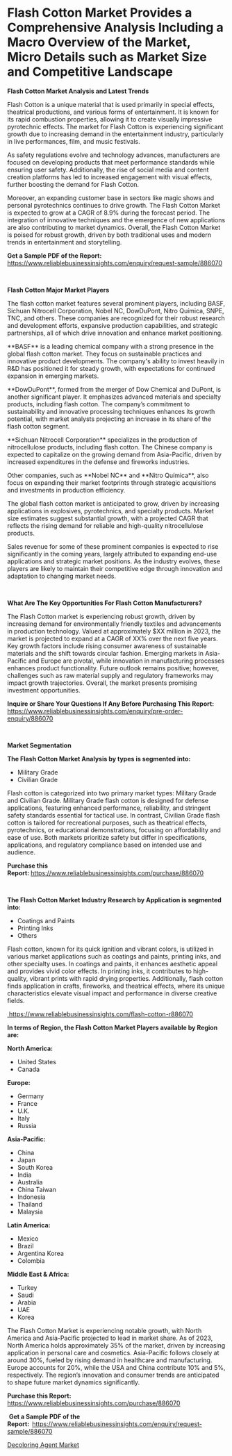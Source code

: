 <p><h1>Flash Cotton Market Provides a Comprehensive Analysis Including a Macro Overview of the Market, Micro Details such as Market Size and Competitive Landscape</h1></p><p><strong>Flash Cotton Market Analysis and Latest Trends</strong></p>
<p><p>Flash Cotton is a unique material that is used primarily in special effects, theatrical productions, and various forms of entertainment. It is known for its rapid combustion properties, allowing it to create visually impressive pyrotechnic effects. The market for Flash Cotton is experiencing significant growth due to increasing demand in the entertainment industry, particularly in live performances, film, and music festivals. </p><p>As safety regulations evolve and technology advances, manufacturers are focused on developing products that meet performance standards while ensuring user safety. Additionally, the rise of social media and content creation platforms has led to increased engagement with visual effects, further boosting the demand for Flash Cotton. </p><p>Moreover, an expanding customer base in sectors like magic shows and personal pyrotechnics continues to drive growth. The Flash Cotton Market is expected to grow at a CAGR of 8.9% during the forecast period. The integration of innovative techniques and the emergence of new applications are also contributing to market dynamics. Overall, the Flash Cotton Market is poised for robust growth, driven by both traditional uses and modern trends in entertainment and storytelling.</p></p>
<p><strong>Get a Sample PDF of the Report:&nbsp;</strong> <a href="https://www.reliablebusinessinsights.com/enquiry/request-sample/886070?utm_campaign=904&utm_medium=2&utm_source=Github&utm_content=ia&utm_term=31032025&utm_id=flash-cotton">https://www.reliablebusinessinsights.com/enquiry/request-sample/886070</a></p>
<p>&nbsp;</p>
<p><strong>Flash Cotton Major Market Players</strong></p>
<p><p>The flash cotton market features several prominent players, including BASF, Sichuan Nitrocell Corporation, Nobel NC, DowDuPont, Nitro Química, SNPE, TNC, and others. These companies are recognized for their robust research and development efforts, expansive production capabilities, and strategic partnerships, all of which drive innovation and enhance market positioning.</p><p>**BASF** is a leading chemical company with a strong presence in the global flash cotton market. They focus on sustainable practices and innovative product developments. The company's ability to invest heavily in R&D has positioned it for steady growth, with expectations for continued expansion in emerging markets.</p><p>**DowDuPont**, formed from the merger of Dow Chemical and DuPont, is another significant player. It emphasizes advanced materials and specialty products, including flash cotton. The company’s commitment to sustainability and innovative processing techniques enhances its growth potential, with market analysts projecting an increase in its share of the flash cotton segment.</p><p>**Sichuan Nitrocell Corporation** specializes in the production of nitrocellulose products, including flash cotton. The Chinese company is expected to capitalize on the growing demand from Asia-Pacific, driven by increased expenditures in the defense and fireworks industries.</p><p>Other companies, such as **Nobel NC** and **Nitro Química**, also focus on expanding their market footprints through strategic acquisitions and investments in production efficiency.</p><p>The global flash cotton market is anticipated to grow, driven by increasing applications in explosives, pyrotechnics, and specialty products. Market size estimates suggest substantial growth, with a projected CAGR that reflects the rising demand for reliable and high-quality nitrocellulose products.</p><p>Sales revenue for some of these prominent companies is expected to rise significantly in the coming years, largely attributed to expanding end-use applications and strategic market positions. As the industry evolves, these players are likely to maintain their competitive edge through innovation and adaptation to changing market needs.</p></p>
<p>&nbsp;</p>
<p><strong>What Are The Key Opportunities For Flash Cotton Manufacturers?</strong></p>
<p><p>The Flash Cotton market is experiencing robust growth, driven by increasing demand for environmentally friendly textiles and advancements in production technology. Valued at approximately $XX million in 2023, the market is projected to expand at a CAGR of XX% over the next five years. Key growth factors include rising consumer awareness of sustainable materials and the shift towards circular fashion. Emerging markets in Asia-Pacific and Europe are pivotal, while innovation in manufacturing processes enhances product functionality. Future outlook remains positive; however, challenges such as raw material supply and regulatory frameworks may impact growth trajectories. Overall, the market presents promising investment opportunities.</p></p>
<p><strong>Inquire or Share Your Questions If Any Before Purchasing This Report:</strong> <a href="https://www.reliablebusinessinsights.com/enquiry/pre-order-enquiry/886070?utm_campaign=904&utm_medium=2&utm_source=Github&utm_content=ia&utm_term=31032025&utm_id=flash-cotton">https://www.reliablebusinessinsights.com/enquiry/pre-order-enquiry/886070</a></p>
<p>&nbsp;</p>
<p><strong>Market Segmentation</strong></p>
<p><strong>The Flash Cotton Market Analysis by types is segmented into:</strong></p>
<p><ul><li>Military Grade</li><li>Civilian Grade</li></ul></p>
<p><p>Flash cotton is categorized into two primary market types: Military Grade and Civilian Grade. Military Grade flash cotton is designed for defense applications, featuring enhanced performance, reliability, and stringent safety standards essential for tactical use. In contrast, Civilian Grade flash cotton is tailored for recreational purposes, such as theatrical effects, pyrotechnics, or educational demonstrations, focusing on affordability and ease of use. Both markets prioritize safety but differ in specifications, applications, and regulatory compliance based on intended use and audience.</p></p>
<p><strong>Purchase this Report:&nbsp;</strong><a href="https://www.reliablebusinessinsights.com/purchase/886070?utm_campaign=904&utm_medium=2&utm_source=Github&utm_content=ia&utm_term=31032025&utm_id=flash-cotton">https://www.reliablebusinessinsights.com/purchase/886070</a></p>
<p>&nbsp;</p>
<p><strong>The Flash Cotton Market Industry Research by Application is segmented into:</strong></p>
<p><ul><li>Coatings and Paints</li><li>Printing Inks</li><li>Others</li></ul></p>
<p><p>Flash cotton, known for its quick ignition and vibrant colors, is utilized in various market applications such as coatings and paints, printing inks, and other specialty uses. In coatings and paints, it enhances aesthetic appeal and provides vivid color effects. In printing inks, it contributes to high-quality, vibrant prints with rapid drying properties. Additionally, flash cotton finds application in crafts, fireworks, and theatrical effects, where its unique characteristics elevate visual impact and performance in diverse creative fields.</p></p>
<p><a href="https://www.reliablebusinessinsights.com/flash-cotton-r886070?utm_campaign=904&utm_medium=2&utm_source=Github&utm_content=ia&utm_term=31032025&utm_id=flash-cotton">&nbsp;https://www.reliablebusinessinsights.com/flash-cotton-r886070</a></p>
<p><strong>In terms of Region, the Flash Cotton Market Players available by Region are:</strong></p>
<p>
    <p> <strong> North America: </strong>
        <ul>
            <li>United States</li>
            <li>Canada</li>
        </ul>
        </p> 
    <p> <strong> Europe: </strong>
        <ul>
            <li>Germany</li>
            <li>France</li>
            <li>U.K.</li>
            <li>Italy</li>
            <li>Russia</li>
        </ul>
        </p> 
    <p> <strong> Asia-Pacific: </strong>
        <ul>
            <li>China</li>
            <li>Japan</li>
            <li>South Korea</li>
            <li>India</li>
            <li>Australia</li>
            <li>China Taiwan</li>
            <li>Indonesia</li>
            <li>Thailand</li>
            <li>Malaysia</li>
        </ul>
        </p> 
    <p> <strong> Latin America: </strong>
        <ul>
            <li>Mexico</li>
            <li>Brazil</li>
            <li>Argentina Korea</li>
            <li>Colombia</li>
        </ul>
        </p> 
    <p> <strong> Middle East & Africa: </strong>
        <ul>
            <li>Turkey</li>
            <li>Saudi</li>
            <li>Arabia</li>
            <li>UAE</li>
            <li>Korea</li>
        </ul>
    </p>
    </p>
<p><p>The Flash Cotton Market is experiencing notable growth, with North America and Asia-Pacific projected to lead in market share. As of 2023, North America holds approximately 35% of the market, driven by increasing application in personal care and cosmetics. Asia-Pacific follows closely at around 30%, fueled by rising demand in healthcare and manufacturing. Europe accounts for 20%, while the USA and China contribute 10% and 5%, respectively. The region’s innovation and consumer trends are anticipated to shape future market dynamics significantly.</p></p>
<p><strong>Purchase this Report: </strong><a href="https://www.reliablebusinessinsights.com/purchase/886070?utm_campaign=904&utm_medium=2&utm_source=Github&utm_content=ia&utm_term=31032025&utm_id=flash-cotton">https://www.reliablebusinessinsights.com/purchase/886070</a></p>
<p>&nbsp;<strong>Get a Sample PDF of the Report:&nbsp;&nbsp;</strong><a href="https://www.reliablebusinessinsights.com/enquiry/request-sample/886070?utm_campaign=904&utm_medium=2&utm_source=Github&utm_content=ia&utm_term=31032025&utm_id=flash-cotton">https://www.reliablebusinessinsights.com/enquiry/request-sample/886070</a></p>
<p><strong></strong></p>
<p><p><a href="https://github.com/rosalinebhakta48/Market-Research-Report-List-1/blob/main/decoloring-agent-market.md?utm_campaign=904&utm_medium=2&utm_source=Github&utm_content=ia&utm_term=31032025&utm_id=flash-cotton">Decoloring Agent Market</a></p></p>